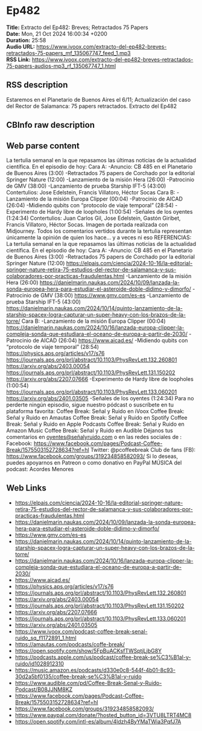 # Ep482  
**Title:** Extracto del Ep482: Breves; Retractados 75 Papers  
**Date:** Mon, 21 Oct 2024 16:00:34 +0200  
**Duration:** 25:58  
**Audio URL:** https://www.ivoox.com/extracto-del-ep482-breves-retractados-75-papers_mf_135067747_feed_1.mp3  
**RSS Link:** https://www.ivoox.com/extracto-del-ep482-breves-retractados-75-papers-audios-mp3_rf_135067747_1.html  

## RSS description
Estaremos en el Planetario de Buenos Aires el 6/11; Actualización del caso del Rector de Salamanca: 75 papers retractados. Extracto del Ep482

## CBInfo raw description


## Web parse content
La tertulia semanal en la que repasamos las últimas noticias de la actualidad científica. En el episodio de hoy: Cara A: -Anuncio: CB 485 en el Planetario de Buenos Aires (3:00) -Retractados 75 papers de Corchado por la editorial Springer Nature (12:00) -Lanzamiento de la misión Hera (26:00) -Patrocinio de GMV (38:00) -Lanzamiento de prueba Starship IFT-5 (43:00) Contertulios: Jose Edelstein, Francis Villatoro, Héctor Socas Cara B: -Lanzamiento de la misión Europa Clipper (00:04) -Patrocinio de AICAD (26:04) -Midiendo qubits con “protocolo de viaje temporal” (28:54) -Experimento de Hardy libre de loopholes (1:00:54) -Señales de los oyentes (1:24:34) Contertulios: Juan Carlos Gil, Jose Edelstein, Gastón Giribet, Francis Villatoro, Héctor Socas. Imagen de portada realizada con Midjourney. Todos los comentarios vertidos durante la tertulia representan únicamente la opinión de quien los hace… y a veces ni eso REFERENCIAS: La tertulia semanal en la que repasamos las últimas noticias de la actualidad científica. En el episodio de hoy: Cara A: -Anuncio: CB 485 en el Planetario de Buenos Aires (3:00) -Retractados 75 papers de Corchado por la editorial Springer Nature (12:00) https://elpais.com/ciencia/2024-10-16/la-editorial-springer-nature-retira-75-estudios-del-rector-de-salamanca-y-sus-colaboradores-por-practicas-fraudulentas.html -Lanzamiento de la misión Hera (26:00) https://danielmarin.naukas.com/2024/10/09/lanzada-la-sonda-europea-hera-para-estudiar-el-asteroide-doble-didimo-y-dimorfo/ -Patrocinio de GMV (38:00) https://www.gmv.com/es-es -Lanzamiento de prueba Starship IFT-5 (43:00) https://danielmarin.naukas.com/2024/10/14/quinto-lanzamiento-de-la-starship-spacex-logra-capturar-un-super-heavy-con-los-brazos-de-la-torre/ Cara B: -Lanzamiento de la misión Europa Clipper (00:04) https://danielmarin.naukas.com/2024/10/16/lanzada-europa-clipper-la-compleja-sonda-que-estudiara-el-oceano-de-europa-a-partir-de-2030/ -Patrocinio de AICAD (26:04) https://www.aicad.es/ -Midiendo qubits con “protocolo de viaje temporal” (28:54) https://physics.aps.org/articles/v17/s76 https://journals.aps.org/prl/abstract/10.1103/PhysRevLett.132.260801 https://arxiv.org/abs/2403.00054 https://journals.aps.org/prl/abstract/10.1103/PhysRevLett.131.150202 https://arxiv.org/abs/2207.07666 -Experimento de Hardy libre de loopholes (1:00:54) https://journals.aps.org/prl/abstract/10.1103/PhysRevLett.133.060201 https://arxiv.org/abs/2401.03505 -Señales de los oyentes (1:24:34) Para no perderte ningún episodio, sigue nuestro pódcast o suscríbete en tu plataforma favorita: Coffee Break: Señal y Ruido en iVoox Coffee Break: Señal y Ruido en Amautas Coffee Break: Señal y Ruido en Spotify Coffee Break: Señal y Ruido en Apple Podcasts Coffee Break: Señal y Ruido en Amazon Music Coffee Break: Señal y Ruido en Audible Déjanos tus comentarios en oyentes@señalyruido.com o en las redes sociales de : Facebook: https://www.facebook.com/pages/Podcast-Coffee-Break/1575503152728634?ref=hl Twitter: @pcoffeebreak Club de fans (FB): https://www.facebook.com/groups/319234858582093/ Si lo deseas, puedes apoyarnos en Patreon o como donativo en PayPal MÚSICA del podcast: Acordes Menores

## Web Links
- https://elpais.com/ciencia/2024-10-16/la-editorial-springer-nature-retira-75-estudios-del-rector-de-salamanca-y-sus-colaboradores-por-practicas-fraudulentas.html
- https://danielmarin.naukas.com/2024/10/09/lanzada-la-sonda-europea-hera-para-estudiar-el-asteroide-doble-didimo-y-dimorfo/
- https://www.gmv.com/es-es
- https://danielmarin.naukas.com/2024/10/14/quinto-lanzamiento-de-la-starship-spacex-logra-capturar-un-super-heavy-con-los-brazos-de-la-torre/
- https://danielmarin.naukas.com/2024/10/16/lanzada-europa-clipper-la-compleja-sonda-que-estudiara-el-oceano-de-europa-a-partir-de-2030/
- https://www.aicad.es/
- https://physics.aps.org/articles/v17/s76
- https://journals.aps.org/prl/abstract/10.1103/PhysRevLett.132.260801
- https://arxiv.org/abs/2403.00054
- https://journals.aps.org/prl/abstract/10.1103/PhysRevLett.131.150202
- https://arxiv.org/abs/2207.07666
- https://journals.aps.org/prl/abstract/10.1103/PhysRevLett.133.060201
- https://arxiv.org/abs/2401.03505
- https://www.ivoox.com/podcast-coffee-break-senal-ruido_sq_f1172891_1.html
- https://amautas.com/podcasts/coffe-break/
- https://open.spotify.com/show/5FpBuACKsfTWSptjLjbG8Y
- https://podcasts.apple.com/us/podcast/coffee-break-se%C3%B1al-y-ruido/id1028912310
- https://music.amazon.es/podcasts/d330e0c8-544f-4b01-8c93-30d2a5bf0135/coffee-break-se%C3%B1al-y-ruido
- https://www.audible.com/pd/Coffee-Break-Senal-y-Ruido-Podcast/B08JJNM8KZ
- https://www.facebook.com/pages/Podcast-Coffee-Break/1575503152728634?ref=hl
- https://www.facebook.com/groups/319234858582093/
- https://www.paypal.com/donate/?hosted_button_id=3VTU8LTRT4MC8
- https://open.spotify.com/intl-es/album/4ldzh4ByYMaTWia3PqfJ7A